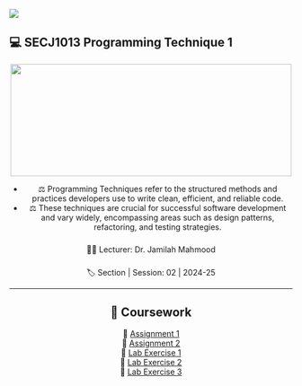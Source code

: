 
![](https://user-images.githubusercontent.com/18350557/176309783-0785949b-9127-417c-8b55-ab5a4333674e.gif) 
## 💻 SECJ1013 Programming Technique 1

<head>
<center>
<p align="center"> <img src="https://github.com/user-attachments/assets/342e182a-3095-45f8-8443-304f908864c7" height="200" ; width="500"> </p>

- ⚖️ Programming Techniques refer to the structured methods and practices developers use to write clean, efficient, and reliable code.
- ⚖️ These techniques are crucial for successful software development and vary widely, encompassing areas such as design patterns, refactoring, and testing strategies.

###
👩‍🏫
Lecturer: Dr. Jamilah Mahmood
###
🏷️
Section | Session: 02 | 2024-25

-----------
## 📜 Coursework
💫 [Assignment 1]() <br>
💫 [Assignment 2]() <br>
💫 [Lab Exercise 1]() <br>
💫 [Lab Exercise 2]() <br>
💫 [Lab Exercise 3]() <br>
